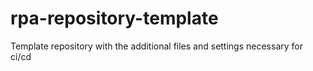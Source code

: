 # rpa-repository-template
Template repository with the additional files and settings necessary for ci/cd
